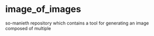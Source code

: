 # image_of_images
so-manieth repository which contains a tool for generating an image composed of multiple
